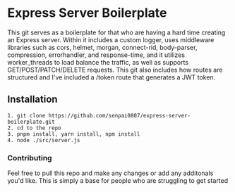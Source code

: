 # Express Server Boilerplate
This git serves as a boilerplate for that who are having a hard time creating an Express server. Within it includes a custom logger, uses middleware libraries such as cors, helmet, morgan, connect-rid, body-parser, compression, errorhandler, and response-time, and it utilizes worker_threads to load balance the traffic, as well as supports GET/POST/PATCH/DELETE requests. This git also includes how routes are structured and I've included a /token route that generates a JWT token.

## Installation
```
1. git clone https://github.com/senpai0807/express-server-boilerplate.git
2. cd to the repo
3. pnpm install, yarn install, npm install
4. node ./src/server.js
```

### Contributing
Feel free to pull this repo and make any changes or add any additonals you'd like. This is simply a base for people who are struggling to get started
